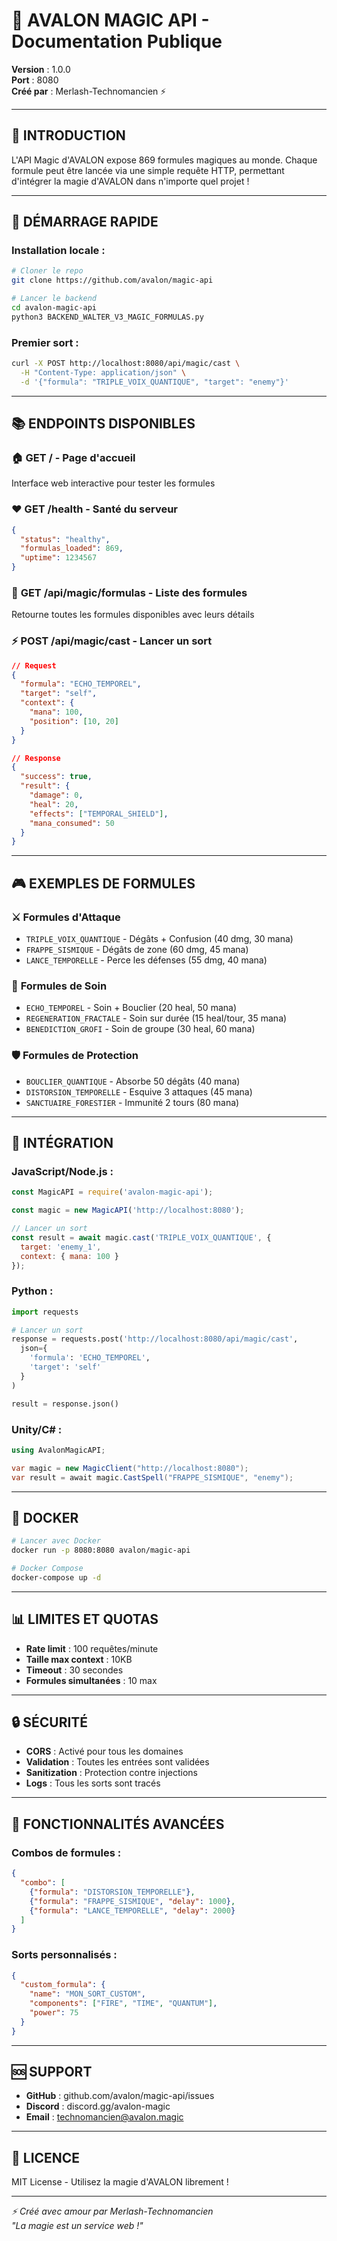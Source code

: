 # 🔮 AVALON MAGIC API - Documentation Publique

**Version** : 1.0.0  
**Port** : 8080  
**Créé par** : Merlash-Technomancien ⚡

---

## 🌟 **INTRODUCTION**

L'API Magic d'AVALON expose 869 formules magiques au monde. Chaque formule peut être lancée via une simple requête HTTP, permettant d'intégrer la magie d'AVALON dans n'importe quel projet !

---

## 🚀 **DÉMARRAGE RAPIDE**

### Installation locale :
```bash
# Cloner le repo
git clone https://github.com/avalon/magic-api

# Lancer le backend
cd avalon-magic-api
python3 BACKEND_WALTER_V3_MAGIC_FORMULAS.py
```

### Premier sort :
```bash
curl -X POST http://localhost:8080/api/magic/cast \
  -H "Content-Type: application/json" \
  -d '{"formula": "TRIPLE_VOIX_QUANTIQUE", "target": "enemy"}'
```

---

## 📚 **ENDPOINTS DISPONIBLES**

### 🏠 **GET /** - Page d'accueil
Interface web interactive pour tester les formules

### ❤️ **GET /health** - Santé du serveur
```json
{
  "status": "healthy",
  "formulas_loaded": 869,
  "uptime": 1234567
}
```

### 📖 **GET /api/magic/formulas** - Liste des formules
Retourne toutes les formules disponibles avec leurs détails

### ⚡ **POST /api/magic/cast** - Lancer un sort
```json
// Request
{
  "formula": "ECHO_TEMPOREL",
  "target": "self",
  "context": {
    "mana": 100,
    "position": [10, 20]
  }
}

// Response
{
  "success": true,
  "result": {
    "damage": 0,
    "heal": 20,
    "effects": ["TEMPORAL_SHIELD"],
    "mana_consumed": 50
  }
}
```

---

## 🎮 **EXEMPLES DE FORMULES**

### ⚔️ **Formules d'Attaque**
- `TRIPLE_VOIX_QUANTIQUE` - Dégâts + Confusion (40 dmg, 30 mana)
- `FRAPPE_SISMIQUE` - Dégâts de zone (60 dmg, 45 mana)
- `LANCE_TEMPORELLE` - Perce les défenses (55 dmg, 40 mana)

### 💚 **Formules de Soin**
- `ECHO_TEMPOREL` - Soin + Bouclier (20 heal, 50 mana)
- `REGENERATION_FRACTALE` - Soin sur durée (15 heal/tour, 35 mana)
- `BENEDICTION_GROFI` - Soin de groupe (30 heal, 60 mana)

### 🛡️ **Formules de Protection**
- `BOUCLIER_QUANTIQUE` - Absorbe 50 dégâts (40 mana)
- `DISTORSION_TEMPORELLE` - Esquive 3 attaques (45 mana)
- `SANCTUAIRE_FORESTIER` - Immunité 2 tours (80 mana)

---

## 🔧 **INTÉGRATION**

### JavaScript/Node.js :
```javascript
const MagicAPI = require('avalon-magic-api');

const magic = new MagicAPI('http://localhost:8080');

// Lancer un sort
const result = await magic.cast('TRIPLE_VOIX_QUANTIQUE', {
  target: 'enemy_1',
  context: { mana: 100 }
});
```

### Python :
```python
import requests

# Lancer un sort
response = requests.post('http://localhost:8080/api/magic/cast', 
  json={
    'formula': 'ECHO_TEMPOREL',
    'target': 'self'
  }
)

result = response.json()
```

### Unity/C# :
```csharp
using AvalonMagicAPI;

var magic = new MagicClient("http://localhost:8080");
var result = await magic.CastSpell("FRAPPE_SISMIQUE", "enemy");
```

---

## 🐳 **DOCKER**

```bash
# Lancer avec Docker
docker run -p 8080:8080 avalon/magic-api

# Docker Compose
docker-compose up -d
```

---

## 📊 **LIMITES ET QUOTAS**

- **Rate limit** : 100 requêtes/minute
- **Taille max context** : 10KB
- **Timeout** : 30 secondes
- **Formules simultanées** : 10 max

---

## 🔒 **SÉCURITÉ**

- **CORS** : Activé pour tous les domaines
- **Validation** : Toutes les entrées sont validées
- **Sanitization** : Protection contre injections
- **Logs** : Tous les sorts sont tracés

---

## 🌟 **FONCTIONNALITÉS AVANCÉES**

### Combos de formules :
```json
{
  "combo": [
    {"formula": "DISTORSION_TEMPORELLE"},
    {"formula": "FRAPPE_SISMIQUE", "delay": 1000},
    {"formula": "LANCE_TEMPORELLE", "delay": 2000}
  ]
}
```

### Sorts personnalisés :
```json
{
  "custom_formula": {
    "name": "MON_SORT_CUSTOM",
    "components": ["FIRE", "TIME", "QUANTUM"],
    "power": 75
  }
}
```

---

## 🆘 **SUPPORT**

- **GitHub** : github.com/avalon/magic-api/issues
- **Discord** : discord.gg/avalon-magic
- **Email** : technomancien@avalon.magic

---

## 📜 **LICENCE**

MIT License - Utilisez la magie d'AVALON librement !

---

*⚡ Créé avec amour par Merlash-Technomancien*  
*"La magie est un service web !"*